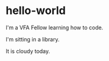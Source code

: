 # hello-world

I'm a VFA Fellow learning how to code. 

I'm sitting in a library. 

It is cloudy today.
